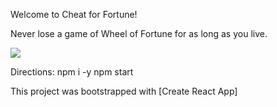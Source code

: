 Welcome to Cheat for Fortune!

Never lose a game of Wheel of Fortune for as long as you live.

![](https://media.giphy.com/media/Yn4kxLuUN3rJZsku8U/giphy.gif)

Directions:
npm i -y
npm start

This project was bootstrapped with [Create React App]
